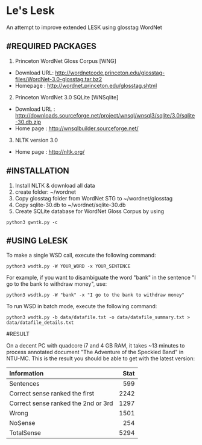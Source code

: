 Le's Lesk
======

An attempt to improve extended LESK using glosstag WordNet

#REQUIRED PACKAGES
----------------------

1. Princeton WordNet Gloss Corpus [WNG]
  - Download URL: http://wordnetcode.princeton.edu/glosstag-files/WordNet-3.0-glosstag.tar.bz2
  - Homepage    : http://wordnet.princeton.edu/glosstag.shtml

2. Princeton WordNet 3.0 SQLite [WNSqlite]
  - Download URL : http://downloads.sourceforge.net/project/wnsql/wnsql3/sqlite/3.0/sqlite-30.db.zip
  - Home page    : http://wnsqlbuilder.sourceforge.net/

3. NLTK version 3.0
  - Home page    : http://nltk.org/

#INSTALLATION
----------------------
1. Install NLTK & download all data
2. create folder: ~/wordnet
3. Copy glosstag folder from WordNet STG to ~/wordnet/glosstag
4. Copy sqlite-30.db to ~/wordnet/sqlite-30.db
5. Create SQLite database for WordNet Gloss Corpus by using
```
python3 gwntk.py -c
```
#USING LeLESK
----------------------
To make a single WSD call, execute the following command:
```
python3 wsdtk.py -W YOUR_WORD -x YOUR_SENTENCE
```
For example, if you want to disambiguate the word "bank" in the sentence "I go to the bank to withdraw money", use:
```
python3 wsdtk.py -W "bank" -x "I go to the bank to withdraw money"
```

To run WSD in batch mode, execute the following command:
```
python3 wsdtk.py -b data/datafile.txt -o data/datafile_summary.txt > data/datafile_details.txt
```

#RESULT

On a decent PC with quadcore i7 and 4 GB RAM, it takes ~13 minutes to process annotated document "The Adventure of the Speckled Band" in NTU-MC. This is the result you should be able to get with the latest version:

| Information                         |    Stat |
|:------------------------------------|--------:|
| Sentences                           |     599 |
| Correct sense ranked the first      |    2242 |
| Correct sense ranked the 2nd or 3rd |    1297 |
| Wrong                               |   1501  |
| NoSense                             |    254  |
| TotalSense                          |    5294 |

